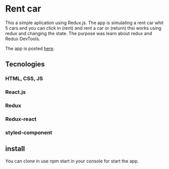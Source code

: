 # Rent car

This a simple aplication using Redux.js. The app is simulating a rent car whit 5 cars and you can click in (rent) and rent a car or (return) thsi works using redux and changing the state. The purpose was learn about redux and Redux DevTools.

The app is posted [here](https://rentcar-redux.netlify.app/).

## Tecnologies

### HTML, CSS, JS
### React.js
### Redux
### Redux-react
### styled-component

## install

You can clone in use npm start in your console for start the app.